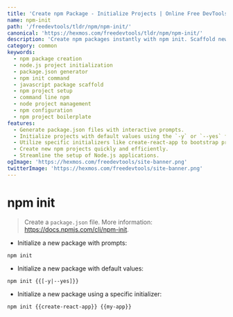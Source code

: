 ```yaml
---
title: 'Create npm Package - Initialize Projects | Online Free DevTools by Hexmos'
name: npm-init
path: '/freedevtools/tldr/npm/npm-init/'
canonical: 'https://hexmos.com/freedevtools/tldr/npm/npm-init/'
description: 'Create npm packages instantly with npm init. Scaffold new Node.js projects and configure package.json with ease. Free online tool, no registration required.'
category: common
keywords:
  - npm package creation
  - node.js project initialization
  - package.json generator
  - npm init command
  - javascript package scaffold
  - npm project setup
  - command line npm
  - node project management
  - npm configuration
  - npm project boilerplate
features:
  - Generate package.json files with interactive prompts.
  - Initialize projects with default values using the `-y` or `--yes` flag.
  - Utilize specific initializers like create-react-app to bootstrap projects.
  - Create new npm projects quickly and efficiently.
  - Streamline the setup of Node.js applications.
ogImage: 'https://hexmos.com/freedevtools/site-banner.png'
twitterImage: 'https://hexmos.com/freedevtools/site-banner.png'
---
```


# npm init

> Create a `package.json` file.
> More information: <https://docs.npmjs.com/cli/npm-init>.

- Initialize a new package with prompts:

`npm init`

- Initialize a new package with default values:

`npm init {{[-y|--yes]}}`

- Initialize a new package using a specific initializer:

`npm init {{create-react-app}} {{my-app}}`
